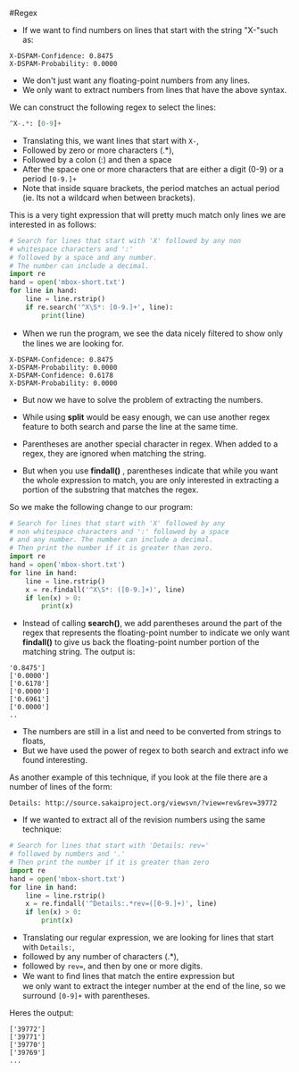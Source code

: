 #Regex 

- If we want to find numbers on lines that start with the string "X-"such as:
```
X-DSPAM-Confidence: 0.8475
X-DSPAM-Probability: 0.0000
```

- We don't just want any floating-point numbers from any lines.
- We only want to extract numbers from lines that have the above syntax.

We can construct the following regex to select the lines:
```python
^X-.*: [0-9]+
```

- Translating this, we want lines that start with `X-`, 
- Followed by zero or more characters (.*),
- Followed by a colon (:) and then a space
- After the space one or more characters that are either a digit (0-9) or a period `[0-9.]+`
- Note that inside square brackets, the period matches an actual period (ie. Its not a wildcard when between brackets).

This is a very tight expression that will pretty much match only lines we are interested in as follows:
```python
# Search for lines that start with 'X' followed by any non  
# whitespace characters and ':'  
# followed by a space and any number.  
# The number can include a decimal.  
import re  
hand = open('mbox-short.txt')  
for line in hand:
    line = line.rstrip()
    if re.search('^X\S*: [0-9.]+', line):
        print(line)
```
- When we run the program, we see the data nicely ﬁltered to show only the lines we are looking for.
```
X-DSPAM-Confidence: 0.8475  
X-DSPAM-Probability: 0.0000  
X-DSPAM-Confidence: 0.6178  
X-DSPAM-Probability: 0.0000
```
- But now we have to solve the problem of extracting the numbers.
- While using **split** would be easy enough, we can use another regex feature to both search and parse the line at the same time.

- Parentheses are another special character in regex. When added to a regex, they are ignored when matching the string.
- But when you use **findall()** , parentheses indicate that while you want the whole expression to match, you are only interested in extracting a portion of the substring that matches the regex.

So we make the following change to our program:
```python
# Search for lines that start with 'X' followed by any  
# non whitespace characters and ':' followed by a space  
# and any number. The number can include a decimal.  
# Then print the number if it is greater than zero.  
import re  
hand = open('mbox-short.txt')  
for line in hand:  
    line = line.rstrip()  
    x = re.findall('^X\S*: ([0-9.]+)', line)  
    if len(x) > 0:  
        print(x)
```
- Instead of calling **search()**, we add parentheses around the part of the regex that represents the floating-point number to indicate we only want **findall()** to give us back the floating-point number portion of the matching string.
The output is:
```
'0.8475']  
['0.0000']  
['0.6178']  
['0.0000']  
['0.6961']  
['0.0000']  
..
```
- The numbers are still in a list and need to be converted from strings to floats,
- But we have used the power of regex to both search and extract info we found interesting.

As another example of this technique, if you look at the file there are a number of lines of the form:
```
Details: http://source.sakaiproject.org/viewsvn/?view=rev&rev=39772
```
- If we wanted to extract all of the revision numbers using the same technique:
```python
# Search for lines that start with 'Details: rev='  
# followed by numbers and '.'  
# Then print the number if it is greater than zero  
import re  
hand = open('mbox-short.txt')  
for line in hand:  
    line = line.rstrip()  
    x = re.findall('^Details:.*rev=([0-9.]+)', line)  
    if len(x) > 0:  
        print(x)
```

- Translating our regular expression, we are looking for lines that start with  `Details:`, 
- followed by any number of characters (.*), 
- followed by `rev=`, and then by one or more digits.
- We want to ﬁnd lines that match the entire expression but  
we only want to extract the integer number at the end of the line, so we surround  `[0-9]+` with parentheses.

Heres the output:
```
['39772']  
['39771']  
['39770']  
['39769']  
...
```
